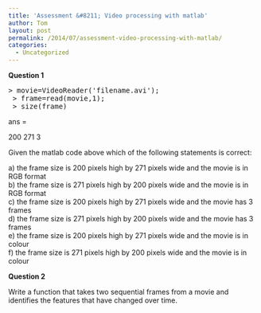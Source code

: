 ```yaml
---
title: 'Assessment &#8211; Video processing with matlab'
author: Tom
layout: post
permalink: /2014/07/assessment-video-processing-with-matlab/
categories:
  - Uncategorized
---
```

**Question 1**

<pre>&gt; movie=VideoReader('filename.avi');
 &gt; frame=read(movie,1);
 &gt; size(frame)</pre>

ans =

200 271 3

Given the matlab code above which of the following statements is correct:

a) the frame size is 200 pixels high by 271 pixels wide and the movie is in RGB format  
b) the frame size is 271 pixels high by 200 pixels wide and the movie is in RGB format  
c) the frame size is 200 pixels high by 271 pixels wide and the movie has 3 frames  
d) the frame size is 271 pixels high by 200 pixels wide and the movie has 3 frames  
e) the frame size is 200 pixels high by 271 pixels wide and the movie is in colour  
f) the frame size is 271 pixels high by 200 pixels wide and the movie is in colour

**Question 2**

Write a function that takes two sequential frames from a movie and identifies the features that have changed over time.